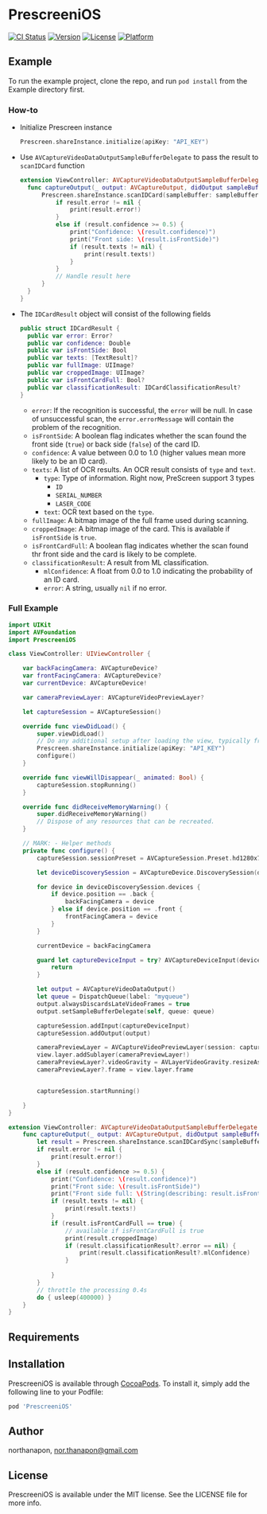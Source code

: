 # PrescreeniOS

[![CI Status](https://img.shields.io/travis/northanapon/PrescreeniOS.svg?style=flat)](https://travis-ci.org/northanapon/PrescreeniOS)
[![Version](https://img.shields.io/cocoapods/v/PrescreeniOS.svg?style=flat)](https://cocoapods.org/pods/PrescreeniOS)
[![License](https://img.shields.io/cocoapods/l/PrescreeniOS.svg?style=flat)](https://cocoapods.org/pods/PrescreeniOS)
[![Platform](https://img.shields.io/cocoapods/p/PrescreeniOS.svg?style=flat)](https://cocoapods.org/pods/PrescreeniOS)

## Example

To run the example project, clone the repo, and run `pod install` from the Example directory first.

### How-to

- Initialize Prescreen instance

  ```swift
  Prescreen.shareInstance.initialize(apiKey: "API_KEY")
  ```

- Use `AVCaptureVideoDataOutputSampleBufferDelegate` to pass the result to `scanIDCard` function

  ```swift
  extension ViewController: AVCaptureVideoDataOutputSampleBufferDelegate {
    func captureOutput(_ output: AVCaptureOutput, didOutput sampleBuffer: CMSampleBuffer, from connection: AVCaptureConnection) {
        Prescreen.shareInstance.scanIDCard(sampleBuffer: sampleBuffer, cameraPosition: self.currentDevice.position) { result in
            if result.error != nil {
                print(result.error!)
            }
            else if (result.confidence >= 0.5) {
                print("Confidence: \(result.confidence)")
                print("Front side: \(result.isFrontSide)")
                if (result.texts != nil) {
                    print(result.texts!)
                }
            }
            // Handle result here
        }
    }
  }
  ```

- The `IDCardResult` object will consist of the following fields

  ```swift
  public struct IDCardResult {
    public var error: Error?
    public var confidence: Double
    public var isFrontSide: Bool
    public var texts: [TextResult]?
    public var fullImage: UIImage?
    public var croppedImage: UIImage?
    public var isFrontCardFull: Bool?
    public var classificationResult: IDCardClassificationResult?
  }
  ```

  - `error`: If the recognition is successful, the `error` will be null. In case of unsuccessful scan, the `error.errorMessage` will contain the problem of the recognition.
  - `isFrontSide`: A boolean flag indicates whether the scan found the front side (`true`) or back side (`false`) of the card ID.
  - `confidence`: A value between 0.0 to 1.0 (higher values mean more likely to be an ID card).
  - `texts`: A list of OCR results. An OCR result consists of `type` and `text`.
    - `type`: Type of information. Right now, PreScreen support 3 types
      - `ID`
      - `SERIAL_NUMBER`
      - `LASER_CODE`
    - `text`: OCR text based on the `type`.
  - `fullImage`: A bitmap image of the full frame used during scanning.
  - `croppedImage`: A bitmap image of the card. This is available if `isFrontSide` is `true`.
  - `isFrontCardFull`: A boolean flag indicates whether the scan found thr front side and the card is likely to be complete.
  - `classificationResult`: A result from ML classification.
    - `mlConfidence`: A float from 0.0 to 1.0 indicating the probability of an ID card.
    - `error`: A string, usually `nil` if no error.

### Full Example

```swift
import UIKit
import AVFoundation
import PrescreeniOS

class ViewController: UIViewController {

    var backFacingCamera: AVCaptureDevice?
    var frontFacingCamera: AVCaptureDevice?
    var currentDevice: AVCaptureDevice!

    var cameraPreviewLayer: AVCaptureVideoPreviewLayer?

    let captureSession = AVCaptureSession()

    override func viewDidLoad() {
        super.viewDidLoad()
        // Do any additional setup after loading the view, typically from a nib.
        Prescreen.shareInstance.initialize(apiKey: "API_KEY")
        configure()
    }

    override func viewWillDisappear(_ animated: Bool) {
        captureSession.stopRunning()
    }

    override func didReceiveMemoryWarning() {
        super.didReceiveMemoryWarning()
        // Dispose of any resources that can be recreated.
    }

    // MARK: - Helper methods
    private func configure() {
        captureSession.sessionPreset = AVCaptureSession.Preset.hd1280x720

        let deviceDiscoverySession = AVCaptureDevice.DiscoverySession(deviceTypes: [.builtInTelephotoCamera,.builtInWideAngleCamera], mediaType: AVMediaType.video, position: .unspecified)

        for device in deviceDiscoverySession.devices {
            if device.position == .back {
                backFacingCamera = device
            } else if device.position == .front {
                frontFacingCamera = device
            }
        }

        currentDevice = backFacingCamera

        guard let captureDeviceInput = try? AVCaptureDeviceInput(device: currentDevice) else {
            return
        }

        let output = AVCaptureVideoDataOutput()
        let queue = DispatchQueue(label: "myqueue")
        output.alwaysDiscardsLateVideoFrames = true
        output.setSampleBufferDelegate(self, queue: queue)

        captureSession.addInput(captureDeviceInput)
        captureSession.addOutput(output)

        cameraPreviewLayer = AVCaptureVideoPreviewLayer(session: captureSession)
        view.layer.addSublayer(cameraPreviewLayer!)
        cameraPreviewLayer?.videoGravity = AVLayerVideoGravity.resizeAspectFill
        cameraPreviewLayer?.frame = view.layer.frame


        captureSession.startRunning()

    }
}

extension ViewController: AVCaptureVideoDataOutputSampleBufferDelegate {
    func captureOutput(_ output: AVCaptureOutput, didOutput sampleBuffer: CMSampleBuffer, from connection: AVCaptureConnection) {
        let result = Prescreen.shareInstance.scanIDCardSync(sampleBuffer: sampleBuffer, cameraPosition: self.currentDevice.position)
        if result.error != nil {
            print(result.error!)
        }
        else if (result.confidence >= 0.5) {
            print("Confidence: \(result.confidence)")
            print("Front side: \(result.isFrontSide)")
            print("Front side full: \(String(describing: result.isFrontCardFull))")
            if (result.texts != nil) {
                print(result.texts!)
            }
            if (result.isFrontCardFull == true) {
                // available if isFrontCardFull is true
                print(result.croppedImage)
                if (result.classificationResult?.error == nil) {
                    print(result.classificationResult?.mlConfidence)
                }
                
            }
        }
        // throttle the processing 0.4s
        do { usleep(400000) }
    }
}
```

## Requirements

## Installation

PrescreeniOS is available through [CocoaPods](https://cocoapods.org). To install
it, simply add the following line to your Podfile:

```ruby
pod 'PrescreeniOS'
```

## Author

northanapon, nor.thanapon@gmail.com

## License

PrescreeniOS is available under the MIT license. See the LICENSE file for more info.
